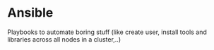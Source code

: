 # Ansible
Playbooks to automate boring stuff (like create user, install tools and libraries across all nodes in a cluster,..)
